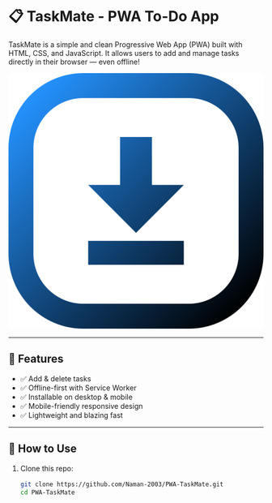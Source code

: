 # 📋 TaskMate - PWA To-Do App

TaskMate is a simple and clean Progressive Web App (PWA) built with HTML, CSS, and JavaScript. It allows users to add and manage tasks directly in their browser — even offline!

![TaskMate Banner](icons/icon-192.png)

---

## 🚀 Features

- ✅ Add & delete tasks
- ✅ Offline-first with Service Worker
- ✅ Installable on desktop & mobile
- ✅ Mobile-friendly responsive design
- ✅ Lightweight and blazing fast

---

## 📱 How to Use

1. Clone this repo:
   ```bash
   git clone https://github.com/Naman-2003/PWA-TaskMate.git
   cd PWA-TaskMate
